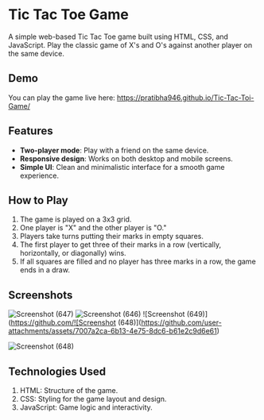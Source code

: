 # Tic Tac Toe Game

A simple web-based Tic Tac Toe game built using HTML, CSS, and JavaScript. Play the classic game of X's and O's against another player on the same device.

## Demo

You can play the game live here: https://pratibha946.github.io/Tic-Tac-Toi-Game/
## Features

- **Two-player mode**: Play with a friend on the same device.
- **Responsive design**: Works on both desktop and mobile screens.
- **Simple UI**: Clean and minimalistic interface for a smooth game experience.

## How to Play

1. The game is played on a 3x3 grid.
2. One player is "X" and the other player is "O."
3. Players take turns putting their marks in empty squares.
4. The first player to get three of their marks in a row (vertically, horizontally, or diagonally) wins.
5. If all squares are filled and no player has three marks in a row, the game ends in a draw.

## Screenshots
![Screenshot (647)](https://github.com/user-attachments/assets/435d4c8b-58cb-4881-b77f-feec8e844fac)
![Screenshot (646)](https://github.com/user-attachments/assets/0640744c-d3ff-4f36-9779-ebf14b0a1b20)
![Screenshot (649)](https://github.com/![Screenshot (648)](https://github.com/user-attachments/assets/7007a2ca-6b13-4e75-8dc6-b61e2c9d6e61)

![Screenshot (648)](https://github.com/user-attachments/assets/d957dd3d-71e7-414a-a610-ae37ed7d3091)

## Technologies Used

1. HTML: Structure of the game.
2. CSS: Styling for the game layout and design.
3. JavaScript: Game logic and interactivity.
